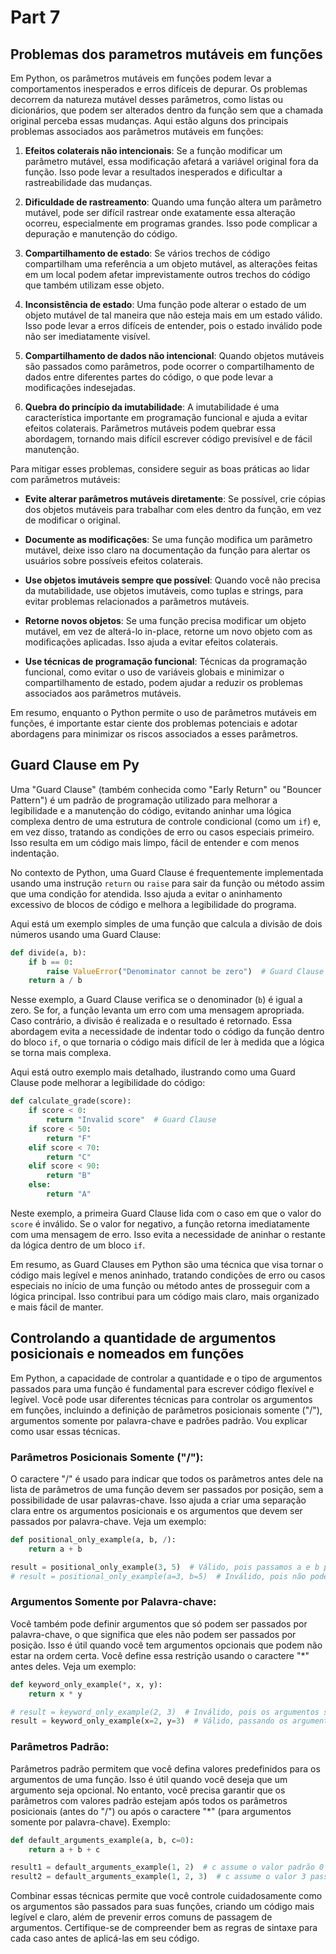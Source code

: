 # Part 7

## Problemas dos parametros mutáveis em funções

Em Python, os parâmetros mutáveis em funções podem levar a comportamentos inesperados e erros difíceis de depurar. Os problemas decorrem da natureza mutável desses parâmetros, como listas ou dicionários, que podem ser alterados dentro da função sem que a chamada original perceba essas mudanças. Aqui estão alguns dos principais problemas associados aos parâmetros mutáveis em funções:

1. **Efeitos colaterais não intencionais**: Se a função modificar um parâmetro mutável, essa modificação afetará a variável original fora da função. Isso pode levar a resultados inesperados e dificultar a rastreabilidade das mudanças.

2. **Dificuldade de rastreamento**: Quando uma função altera um parâmetro mutável, pode ser difícil rastrear onde exatamente essa alteração ocorreu, especialmente em programas grandes. Isso pode complicar a depuração e manutenção do código.

3. **Compartilhamento de estado**: Se vários trechos de código compartilham uma referência a um objeto mutável, as alterações feitas em um local podem afetar imprevistamente outros trechos do código que também utilizam esse objeto.

4. **Inconsistência de estado**: Uma função pode alterar o estado de um objeto mutável de tal maneira que não esteja mais em um estado válido. Isso pode levar a erros difíceis de entender, pois o estado inválido pode não ser imediatamente visível.

5. **Compartilhamento de dados não intencional**: Quando objetos mutáveis são passados como parâmetros, pode ocorrer o compartilhamento de dados entre diferentes partes do código, o que pode levar a modificações indesejadas.

6. **Quebra do princípio da imutabilidade**: A imutabilidade é uma característica importante em programação funcional e ajuda a evitar efeitos colaterais. Parâmetros mutáveis podem quebrar essa abordagem, tornando mais difícil escrever código previsível e de fácil manutenção.

Para mitigar esses problemas, considere seguir as boas práticas ao lidar com parâmetros mutáveis:

- **Evite alterar parâmetros mutáveis diretamente**: Se possível, crie cópias dos objetos mutáveis para trabalhar com eles dentro da função, em vez de modificar o original.

- **Documente as modificações**: Se uma função modifica um parâmetro mutável, deixe isso claro na documentação da função para alertar os usuários sobre possíveis efeitos colaterais.

- **Use objetos imutáveis sempre que possível**: Quando você não precisa da mutabilidade, use objetos imutáveis, como tuplas e strings, para evitar problemas relacionados a parâmetros mutáveis.

- **Retorne novos objetos**: Se uma função precisa modificar um objeto mutável, em vez de alterá-lo in-place, retorne um novo objeto com as modificações aplicadas. Isso ajuda a evitar efeitos colaterais.

- **Use técnicas de programação funcional**: Técnicas da programação funcional, como evitar o uso de variáveis globais e minimizar o compartilhamento de estado, podem ajudar a reduzir os problemas associados aos parâmetros mutáveis.

Em resumo, enquanto o Python permite o uso de parâmetros mutáveis em funções, é importante estar ciente dos problemas potenciais e adotar abordagens para minimizar os riscos associados a esses parâmetros.

## Guard Clause em Py
Uma "Guard Clause" (também conhecida como "Early Return" ou "Bouncer Pattern") é um padrão de programação utilizado para melhorar a legibilidade e a manutenção do código, evitando aninhar uma lógica complexa dentro de uma estrutura de controle condicional (como um `if`) e, em vez disso, tratando as condições de erro ou casos especiais primeiro. Isso resulta em um código mais limpo, fácil de entender e com menos indentação.

No contexto de Python, uma Guard Clause é frequentemente implementada usando uma instrução `return` ou `raise` para sair da função ou método assim que uma condição for atendida. Isso ajuda a evitar o aninhamento excessivo de blocos de código e melhora a legibilidade do programa.

Aqui está um exemplo simples de uma função que calcula a divisão de dois números usando uma Guard Clause:

```python
def divide(a, b):
    if b == 0:
        raise ValueError("Denominator cannot be zero")  # Guard Clause
    return a / b
```

Nesse exemplo, a Guard Clause verifica se o denominador (`b`) é igual a zero. Se for, a função levanta um erro com uma mensagem apropriada. Caso contrário, a divisão é realizada e o resultado é retornado. Essa abordagem evita a necessidade de indentar todo o código da função dentro do bloco `if`, o que tornaria o código mais difícil de ler à medida que a lógica se torna mais complexa.

Aqui está outro exemplo mais detalhado, ilustrando como uma Guard Clause pode melhorar a legibilidade do código:

```python
def calculate_grade(score):
    if score < 0:
        return "Invalid score"  # Guard Clause
    if score < 50:
        return "F"
    elif score < 70:
        return "C"
    elif score < 90:
        return "B"
    else:
        return "A"
```

Neste exemplo, a primeira Guard Clause lida com o caso em que o valor do `score` é inválido. Se o valor for negativo, a função retorna imediatamente com uma mensagem de erro. Isso evita a necessidade de aninhar o restante da lógica dentro de um bloco `if`.

Em resumo, as Guard Clauses em Python são uma técnica que visa tornar o código mais legível e menos aninhado, tratando condições de erro ou casos especiais no início de uma função ou método antes de prosseguir com a lógica principal. Isso contribui para um código mais claro, mais organizado e mais fácil de manter.

## Controlando a quantidade de argumentos posicionais e nomeados em funções

Em Python, a capacidade de controlar a quantidade e o tipo de argumentos passados para uma função é fundamental para escrever código flexível e legível. Você pode usar diferentes técnicas para controlar os argumentos em funções, incluindo a definição de parâmetros posicionais somente ("/"), argumentos somente por palavra-chave e padrões padrão. Vou explicar como usar essas técnicas.

### Parâmetros Posicionais Somente ("/"):

O caractere "/" é usado para indicar que todos os parâmetros antes dele na lista de parâmetros de uma função devem ser passados por posição, sem a possibilidade de usar palavras-chave. Isso ajuda a criar uma separação clara entre os argumentos posicionais e os argumentos que devem ser passados por palavra-chave. Veja um exemplo:

```python
def positional_only_example(a, b, /):
    return a + b

result = positional_only_example(3, 5)  # Válido, pois passamos a e b por posição
# result = positional_only_example(a=3, b=5)  # Inválido, pois não podemos usar palavras-chave
```

### Argumentos Somente por Palavra-chave:

Você também pode definir argumentos que só podem ser passados por palavra-chave, o que significa que eles não podem ser passados por posição. Isso é útil quando você tem argumentos opcionais que podem não estar na ordem certa. Você define essa restrição usando o caractere "*" antes deles. Veja um exemplo:

```python
def keyword_only_example(*, x, y):
    return x * y

# result = keyword_only_example(2, 3)  # Inválido, pois os argumentos são apenas por palavra-chave
result = keyword_only_example(x=2, y=3)  # Válido, passando os argumentos corretamente
```

### Parâmetros Padrão:

Parâmetros padrão permitem que você defina valores predefinidos para os argumentos de uma função. Isso é útil quando você deseja que um argumento seja opcional. No entanto, você precisa garantir que os parâmetros com valores padrão estejam após todos os parâmetros posicionais (antes do "/") ou após o caractere "*" (para argumentos somente por palavra-chave). Exemplo:

```python
def default_arguments_example(a, b, c=0):
    return a + b + c

result1 = default_arguments_example(1, 2)  # c assume o valor padrão 0
result2 = default_arguments_example(1, 2, 3)  # c assume o valor 3 passado explicitamente
```

Combinar essas técnicas permite que você controle cuidadosamente como os argumentos são passados para suas funções, criando um código mais legível e claro, além de prevenir erros comuns de passagem de argumentos. Certifique-se de compreender bem as regras de sintaxe para cada caso antes de aplicá-las em seu código.

